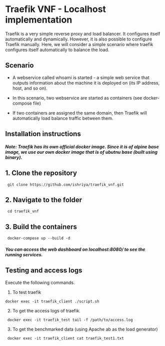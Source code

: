 # Traefik VNF - Localhost implementation

Traefik is a very simple reverse proxy and load balancer. It configures itself automatically and dynamically. 
However, it is also possible to configure Traefik manually. Here, we will consider a simple scenario where traefik configures itself automatically to balance the load.

## Scenario

-  A webservice called whoami is started - a simple web service that outputs information about the machine it is deployed on (its IP address, host, and so on).

- In this scenario, two webservice are started as containers (see docker-compose file)

- If two containers are assigned the same domain, then Traefik will automatically load balance traffic between them.

## Installation instructions

##### Note: Traefik has its own official docker image. Since it is of alpine base image, we use our own docker image that is of ubutnu base (built using binary).

## 1. Clone the repository

` git clone https://github.com/ishriya/traefik_vnf.git`

## 2. Navigate to the folder

` cd traefik_vnf`

## 3. Build the containers 

` docker-compose up --build -d`
 
##### You can access the web dashboard on localhost:8080/ to see the running services.

## Testing and access logs

Execute the following commands.

1. To test traefik

`docker exec -it traefik_client ./script.sh`

2. To get the access logs of traefik.

` docker exec -it traefik_test tail -f /path/to/access.log`

3. To get the benchmarked data (using Apache ab as the load generator) 

` docker exec -it traefik_client cat traefik_test1.txt`     
